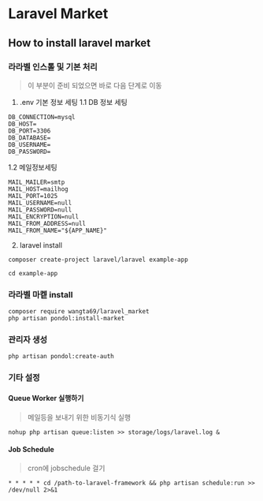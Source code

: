 # Laravel Market
## How to install laravel market

### 라라벨 인스톨 및 기본 처리
> 이 부분이 준비 되었으면 바로 다음 단계로 이동
1. .env 기본 정보 세팅
1.1 DB 정보 세팅
```
DB_CONNECTION=mysql
DB_HOST=
DB_PORT=3306
DB_DATABASE=
DB_USERNAME=
DB_PASSWORD=
```
1.2 메일정보세팅
```
MAIL_MAILER=smtp
MAIL_HOST=mailhog
MAIL_PORT=1025
MAIL_USERNAME=null
MAIL_PASSWORD=null
MAIL_ENCRYPTION=null
MAIL_FROM_ADDRESS=null
MAIL_FROM_NAME="${APP_NAME}"
```

2. laravel install
```
composer create-project laravel/laravel example-app
```
```
cd example-app
```




### 라라벨 마켙 install
```
composer require wangta69/laravel_market
php artisan pondol:install-market
```
### 관리자 생성
```
php artisan pondol:create-auth
```


### 기타 설정
#### Queue Worker 실행하기
> 메일등을 보내기 위한 비동기식 실행
```
nohup php artisan queue:listen >> storage/logs/laravel.log &
```
#### Job Schedule
> cron에 jobschedule 걸기
```
* * * * * cd /path-to-laravel-framework && php artisan schedule:run >> /dev/null 2>&1
```